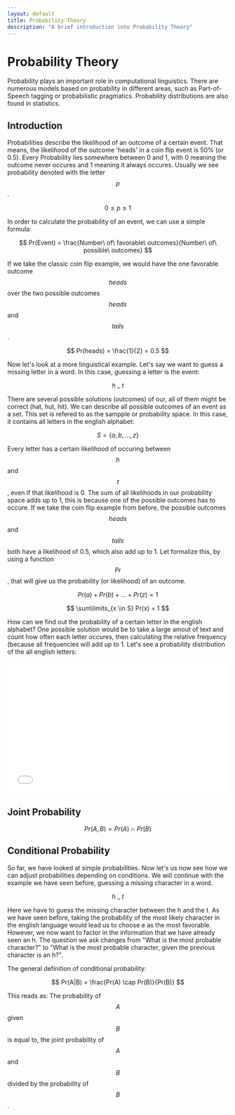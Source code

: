 ```yaml
---
layout: default
title: Probability Theory
description: "A brief introduction into Probability Theory"
---
```


# Probability Theory

Probability plays an important role in computational linguistics. There are numerous models based on probability in different areas, such as Part-of-Speech tagging or probabilistic pragmatics. Probability distributions are also found in statistics.

## Introduction

Probabilities describe the likelihood of an outcome of a certain event. That means, the likelihood of the outcome 'heads' in a coin flip event is 50% (or 0.5). Every Probability lies somewhere between 0 and 1, with 0 meaning the outcome never occures and 1 meaning it always occures. Usually we see probability denoted with the letter $$p$$.

$$ 0 \leq p \leq 1 $$

In order to calculate the probability of an event, we can use a simple formula:

$$ Pr(Event) = \frac{Number\ of\ favorable\ outcomes}{Number\ of\ possible\ outcomes} $$

If we take the classic coin flip example, we would have the one favorable outcome $$heads$$ over the two possible outcomes $$heads$$ and $$tails$$.

$$ Pr(heads) = \frac{1}{2} = 0.5 $$

Now let's look at a more linguistical example. Let's say we want to guess a missing letter in a word. In this case, guessing a letter is the event:

$$ h\ \_\  t $$

There are several possible solutions (outcomes) of our, all of them might be correct (hat, hut, hit). We can describe all possible outcomes of an event as a set. This set is refered to as the sampple or probability space. In this case, it contains all letters in the english alphabet:

$$ S = \{a,b, \dots,z\} $$

Every letter has a certain likelihood of occuring between $$h$$ and $$t$$, even if that likelihood is 0. The sum of all likelihoods in our probability space adds up to 1, this is because one of the possible outcomes has to occure. If we take the coin flip example from before, the possible outcomes $$heads$$ and $$tails$$ both have a likelihood of 0.5, which also add  up to 1. Let formalize this, by using a function $$Pr$$, that will give us the probability (or likelihood) of an outcome.

$$ Pr(a) + Pr(b) + \dots + Pr(z) = 1 $$

$$ \sum\limits_{x \in S} Pr(x) = 1  $$

How can we find out the probability of a certain letter in the english alphabet? One possible solution would be to take a large amout of text and count how often each letter occures, then calculating the relative frequency (because all frequencies will add up to 1. Let's see a probability distribution of the all english letters:

<iframe width="100%" height="300" src="//jsfiddle.net/martialblog/c96prup7/1/embedded/" allowfullscreen="allowfullscreen" frameborder="0"></iframe>

## Joint Probability

$$ Pr(A,B) = Pr(A) \cap Pr(B) $$

## Conditional Probability

So far, we have looked at simple probabilities. Now let's us now see how we can adjust probabilities depending on conditions. We will continue with the example we have seen before, guessing a missing character in a word.

$$ h\ \_\  t $$

Here we have to guess the missing character between the h and the t. As we have seen before, taking the probability of the most likely character in the english language would lead us to choose e as the most favorable. However, we now want to factor in the information that we have already seen an h. The question we ask changes from "What is the most probable character?" to "What is the most probable character, given the previous character is an h?".

The general definition of conditional probability:

$$ Pr(A|B) = \frac{Pr(A) \cap Pr(B)}{Pr(B)} $$

This reads as: The probability of $$A$$ given $$B$$ is equal to, the joint probability of $$A$$ and $$B$$ divided by the probability of $$B$$.
